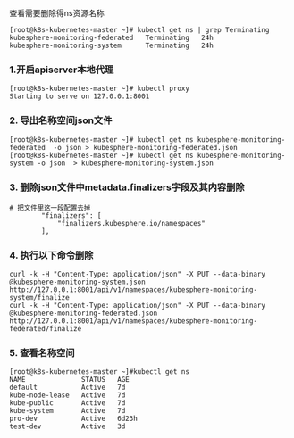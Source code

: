 

查看需要删除得ns资源名称

```shell
[root@k8s-kubernetes-master ~]# kubectl get ns | grep Terminating
kubesphere-monitoring-federated   Terminating   24h
kubesphere-monitoring-system      Terminating   24h
```

### 1.开启apiserver本地代理

```shell
[root@k8s-kubernetes-master ~]# kubectl proxy
Starting to serve on 127.0.0.1:8001
```

### 2. 导出名称空间json文件

```shell
[root@k8s-kubernetes-master ~]# kubectl get ns kubesphere-monitoring-federated  -o json > kubesphere-monitoring-federated.json
[root@k8s-kubernetes-master ~]# kubectl get ns kubesphere-monitoring-system -o json  > kubesphere-monitoring-system.json
```

### 3. 删除json文件中metadata.finalizers字段及其内容删除

```shell
# 把文件里这一段配置去掉
        "finalizers": [
            "finalizers.kubesphere.io/namespaces"
        ],
```

### 4. 执行以下命令删除

```shell
curl -k -H "Content-Type: application/json" -X PUT --data-binary @kubesphere-monitoring-system.json http://127.0.0.1:8001/api/v1/namespaces/kubesphere-monitoring-system/finalize
curl -k -H "Content-Type: application/json" -X PUT --data-binary @kubesphere-monitoring-federated.json http://127.0.0.1:8001/api/v1/namespaces/kubesphere-monitoring-federated/finalize
```

### 5. 查看名称空间

```shell
[root@k8s-kubernetes-master ~]#kubectl get ns
NAME              STATUS   AGE
default           Active   7d
kube-node-lease   Active   7d
kube-public       Active   7d
kube-system       Active   7d
pro-dev           Active   6d23h
test-dev          Active   3d
```


